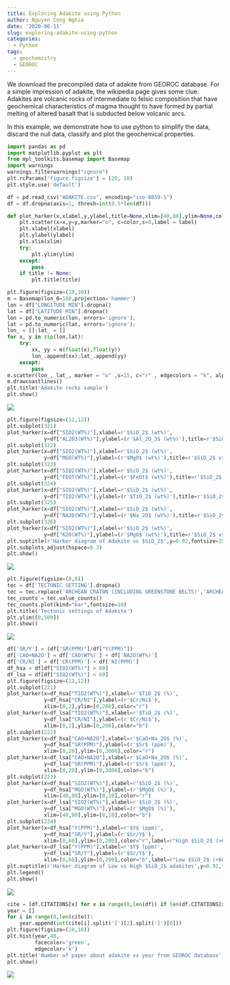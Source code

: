 ```yaml
---
title: Exploring Adakite using Python
author: Nguyen Cong Nghia
date: '2020-06-11'
slug: exploring-adakite-using-python
categories:
  - Python
tags:
  - geochemistry
  - GEOROC
---
```

We download the precompiled data of adakite from GEOROC database.
For a simple impression of adakite, the wikipedia page gives some clue: Adakites are volcanic rocks of intermediate to felsic composition that have geochemical characteristics of magma thought to have formed by partial melting of altered basalt that is subducted below volcanic arcs.

In this example, we demonstrate how to use python to simplify the data, discard the null data, classify and plot the geochemical properties.

```python
import pandas as pd
import matplotlib.pyplot as plt
from mpl_toolkits.basemap import Basemap
import warnings
warnings.filterwarnings("ignore")
plt.rcParams['figure.figsize'] = (20, 10)
plt.style.use('default')

```


```python
df = pd.read_csv("ADAKITE.csv", encoding="iso-8859-1")
df = df.dropna(axis=1, thresh=int(0.5*len(df)))
```


```python
def plot_harker(x,xlabel,y,ylabel,title=None,xlim=[40,80],ylim=None,color = "b",label=None):
    plt.scatter(x=x,y=y,marker="o", c=color,s=8,label = label)
    plt.xlabel(xlabel)
    plt.ylabel(ylabel)
    plt.xlim(xlim)
    try:
        plt.ylim(ylim)
    except:
        pass
    if title != None:
        plt.title(title)
```


```python
plt.figure(figsize=(10,10))
m = Basemap(lon_0=180,projection='hammer')
lon = df["LONGITUDE MIN"].dropna()
lat = df["LATITUDE MIN"].dropna()
lon = pd.to_numeric(lon, errors='ignore');
lat = pd.to_numeric(lat, errors='ignore');
lon_ = [];lat_ = []
for x, y in zip(lon,lat):
    try:
        xx, yy = m(float(x),float(y))
        lon_.append(xx);lat_.append(yy)
    except:
        pass
m.scatter(lon_, lat_, marker = "o" ,s=15, c="r" , edgecolors = "k", alpha = 1)
m.drawcoastlines()
plt.title('Adakite rocks sample')
plt.show()
```
![](/post/2020-06-11-exploring-adakite-using-python_files/Adakite_3_0.png)

```python
plt.figure(figsize=(12,12))
plt.subplot(321)
plot_harker(x=df["SIO2(WT%)"],xlabel=r'$SiO_2$ (wt%)',
            y=df["AL2O3(WT%)"],ylabel=(r'$Al_2O_3$ (wt%)'),title=r'$SiO_2$ vs $Al_2O_3$')
plt.subplot(322)
plot_harker(x=df["SIO2(WT%)"],xlabel=r'$SiO_2$ (wt%)',
            y=df["MGO(WT%)"],ylabel=(r'$MgO$ (wt%)'),title=r'$SiO_2$ vs $MgO$')
plt.subplot(323)
plot_harker(x=df["SIO2(WT%)"],xlabel=r'$SiO_2$ (wt%)',
            y=df["FEOT(WT%)"],ylabel=(r'$FeOt$ (wt%)'),title=r'$SiO_2$ vs $FeOt$')
plt.subplot(324)
plot_harker(x=df["SIO2(WT%)"],xlabel=r'$SiO_2$ (wt%)',
            y=df["TIO2(WT%)"],ylabel=(r'$TiO_2$ (wt%)'),title=r'$SiO_2$ vs $TiO_2$')
plt.subplot(325)
plot_harker(x=df["SIO2(WT%)"],xlabel=r'$SiO_2$ (wt%)',
            y=df["NA2O(WT%)"],ylabel=(r'$Na_2O$ (wt%)'),title=r'$SiO_2$ vs $Na_2O$')
plt.subplot(326)
plot_harker(x=df["SIO2(WT%)"],xlabel=r'$SiO_2$ (wt%)',
            y=df["K2O(WT%)"],ylabel=(r'$MgO$ (wt%)'),title=r'$SiO_2$ vs $K_2O$')
plt.suptitle(r'Harker diagram of Adakite vs $SiO_2$',y=0.92,fontsize=15)
plt.subplots_adjust(hspace=0.3)
plt.show()
```

![](/post/2020-06-11-exploring-adakite-using-python_files/Adakite_4_0.png)

```python
plt.figure(figsize=(8,8))
tec = df['TECTONIC SETTING'].dropna()
tec = tec.replace('ARCHEAN CRATON (INCLUDING GREENSTONE BELTS)','ARCHEAN CRATON')
tec_counts = tec.value_counts()
tec_counts.plot(kind="bar",fontsize=10)
plt.title('Tectonic settings of Adakite')
plt.ylim([0,500])
plt.show()

```

![](/post/2020-06-11-exploring-adakite-using-python_files/Adakite_5_0.png)



```python
df['SR/Y'] = (df["SR(PPM)"]/df["Y(PPM)"])
df['CAO+NA2O'] = df['CAO(WT%)'] + df['NA2O(WT%)']
df['CR/NI'] = df['CR(PPM)'] + df['NI(PPM)']
df_hsa = df[df["SIO2(WT%)"] > 60]
df_lsa = df[df["SIO2(WT%)"] < 60]
plt.figure(figsize=(12,12))
plt.subplot(221)
plot_harker(x=df_hsa["TIO2(WT%)"],xlabel=r'$TiO_2$ (%)',
            y=df_hsa["CR/NI"],ylabel=(r'$Cr/Ni$'),
            xlim=[0,2],ylim=[0,200],color="r")
plot_harker(x=df_lsa["TIO2(WT%)"],xlabel=r'$TiO_2$ (%)',
            y=df_lsa["CR/NI"],ylabel=(r'$Cr/Ni$'),
            xlim=[0,2],ylim=[0,200],color="b")
plt.subplot(222)
plot_harker(x=df_hsa["CAO+NA2O"],xlabel=r'$CaO+Na_2O$ (%)',
            y=df_hsa["SR(PPM)"],ylabel=(r'$Sr$ (ppm)'),
            xlim=[0,20],ylim=[0,3000],color="r")
plot_harker(x=df_lsa["CAO+NA2O"],xlabel=r'$CaO+Na_2O$ (%)',
            y=df_lsa["SR(PPM)"],ylabel=(r'$Sr$ (ppm)'),
            xlim=[0,20],ylim=[0,3000],color="b")
plt.subplot(223)
plot_harker(x=df_hsa["SIO2(WT%)"],xlabel=r'$SiO_2$ (%)',
            y=df_hsa["MGO(WT%)"],ylabel=(r'$MgO$ (%)'),
            xlim=[40,80],ylim=[0,10],color="r")
plot_harker(x=df_lsa["SIO2(WT%)"],xlabel=r'$SiO_2$ (%)',
            y=df_lsa["MGO(WT%)"],ylabel=(r'$MgO$ (%)'),
            xlim=[40,80],ylim=[0,10],color="b")
plt.subplot(224)
plot_harker(x=df_hsa["Y(PPM)"],xlabel=r'$Y$ (ppm)',
            y=df_hsa["SR/Y"],ylabel=(r'$Sr/Y$'),
            xlim=[0,60],ylim=[0,200],color="r",label=r"High $SiO_2$ (>60%) adakites ")
plot_harker(x=df_lsa["Y(PPM)"],xlabel=r'$Y$ (ppm)',
            y=df_lsa["SR/Y"],ylabel=(r'$Sr/Y$'),
            xlim=[0,60],ylim=[0,200],color="b",label=r"Low $SiO_2$ (<60%) adakites")
plt.suptitle(r'Harker diagram of Low vs High $SiO_2$ adakites',y=0.92,fontsize=15)
plt.legend()
plt.show()
```

![](/post/2020-06-11-exploring-adakite-using-python_files/Adakite_6_0.png)



```python
cite = [df.CITATIONS[x] for x in range(0,len(df)) if len(df.CITATIONS[x]) > 20 and df.CITATIONS[x].count('[') < 3]
year = []
for i in range(0,len(cite)):
    year.append(int(cite[i].split('[')[2].split(']')[0]))
plt.figure(figsize=(10,10))
plt.hist(year,40,
         facecolor='green',
         edgecolor='k')
plt.title('Number of paper about adakite vs year from GEOROC database')
plt.show()    
```


![](/post/2020-06-11-exploring-adakite-using-python_files/Adakite_7_0.png)

